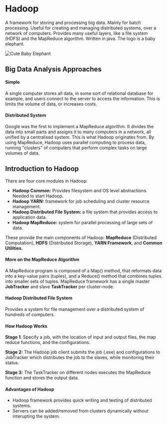 # Hadoop 
A framework for storing and processing big data. Mainly for batch processing. Useful for creating and managing distributed systems, over a network of computers. Provides many useful layers, like a file system (HDFS) and the MapReduce algorithm. Written in java. The logo is a baby elephant. 

![Cute Baby Elephant](https://hadoop.apache.org/docs/r1.0.4/images/hadoop-logo-2.gif "Hadoop Logo") 

## Big Data Analysis Approaches

#### Simple 
A single computer stores all data, in some sort of relational database for example, and users connect to the server to access the information. This is limits the volume of data, or increases costs.

#### Distributed System
Google was the first to implement a MapReduce algorithm. It divides the data into small parts and assigns it to many computers in a network, all unified by a centralised system. This is what Hadoop originates from. By using MapReduce, Hadoop uses parallel computing to process data, running "clusters" of computers that perform complex tasks on large volumes of data.

## Introduction to Hadoop
There are four core modules in Hadoop:
* **Hadoop Common:** Provides filesystem and OS level abstractions. Needed to start Hadoop.
* **Hadoop YARN:** framework for job scheduling and cluster resource management.
* **Hadoop Distributed File System:** a file system that provides access to application data.
* **Hadoop MapReduce:** system for parallel processing of large sets of data.

These provide the main components of Hadoop: **MapReduce** (Distributed Computation), **HDFS** (Distributed Storage), **YARN Framework**, and **Common Utilities.**

#### More on the MapReduce Algorithm
A MapReduce program is composed of a Map() method, that reformats data  into a key-value pairs (tuples), and a Reduce() method that combines tuples into smaller sets of tuples. MapReduce framework has a single master **JobTracker** and slave **TaskTracker** per cluster-node.

#### Hadoop Distributed File System
Provides a system for file management over a distributed system of hundreds of computers.

#### How Hadoop Works
**Stage 1**: Specify a job, with the location of input and output files, the map reduce functions, and the configurations.

**Stage 2:** The Hadoop job client submits the job (.exe) and configurations to JobTracker which distributes the job to the slaves, while monitoring their status.

**Stage 3:** The TaskTracker on different nodes executes the MapReduce function and stores the output data.

#### Advantages of Hadoop
* Hadoop framework provides quick writing and testing of distributed systems. 
* Servers can be added/removed from clusters dynamically without interupting the system.
